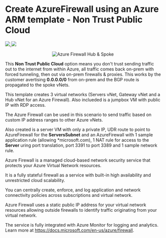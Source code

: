 # Create AzureFirewall using an Azure ARM template - Non Trust Public Cloud

<a href="https://portal.azure.com/#create/Microsoft.Template/uri/https%3A%2F%2Fraw.githubusercontent.com%2Fmarckean%2FAzureFirewall02%2Fmaster%2Fazuredeploy.json" target="_blank">
    <img src="http://azuredeploy.net/deploybutton.png"/>
</a>
<a href="http://armviz.io/#/?load=https%3A%2F%2Fraw.githubusercontent.com%2Fmarckean%2FAzureFirewall02%2Fmaster%2Fazuredeploy.json" target="_blank">
    <img src="http://armviz.io/visualizebutton.png"/>
</a>

<p style="text-align:center"><img src="AzureFirewall03.jpg" alt="Azure Firewall Hub & Spoke"></p>

This **Non Trust Public Cloud** option means you don't trust sending traffic out to the internet from within Azure, all traffic comes back on-prem with forced tunneling, then out via on-prem firewalls & proxies. This works by the customer avertising **0.0.0.0/0** from on-prem and the BGP route is propagated to the spoke vNets.

This template creates 3 virtual networks (Servers vNet, Gateway vNet and a Hub vNet for an Azure Firewall). Also inclueded is a jumpbox VM with public IP with RDP access.

The Azure Firewall can be used in this scenario to send traffic based on custom IP address ranges to other Azure vNets.

Also created is a server VM with only a private IP, UDR route to point to AzureFirewall for the **ServersSubnet** and an AzureFirewall with 1 sample application rule (allowing *microsoft.com), 1 NAT rule for access to the **Server** uring port translation, port 3391 to port 3389 and 1 sample network rule.

Azure Firewall is a managed cloud-based network security service that protects your Azure Virtual Network resources.

It is a fully stateful firewall as a service with built-in high availability and unrestricted cloud scalability.

You can centrally create, enforce, and log application and network connectivity policies across subscriptions and virtual network.

Azure Firewall uses a static public IP address for your virtual network resources allowing outside firewalls to identify traffic originating from your virtual network.

The service is fully integrated with Azure Monitor for logging and analytics. Learn more at https://docs.microsoft.com/en-us/azure/firewall.